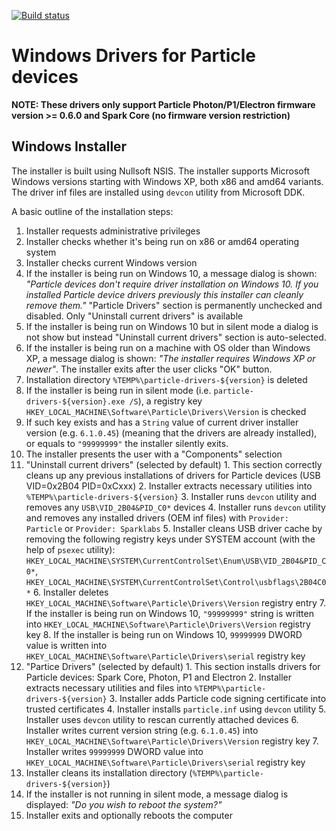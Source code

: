 [![Build status](https://ci.appveyor.com/api/projects/status/wqljs3lq4caneru3/branch/master?svg=true)](https://ci.appveyor.com/project/m-mcgowan/windows-device-drivers/branch/master)

# Windows Drivers for Particle devices

**NOTE: These drivers only support Particle Photon/P1/Electron firmware version >= 0.6.0 and Spark Core (no firmware version restriction)**

## Windows Installer
The installer is built using Nullsoft NSIS. The installer supports Microsoft Windows versions starting with Windows XP, both x86 and amd64 variants. The driver inf files are installed using `devcon` utility from Microsoft DDK.

A basic outline of the installation steps:

1. Installer requests administrative privileges
2. Installer checks whether it's being run on x86 or amd64 operating system
3. Installer checks current Windows version
  1. If the installer is being run on Windows 10, a message dialog is shown: _"Particle devices don't require driver installation on Windows 10. If you installed Particle device drivers previously this installer can cleanly remove them."_ "Particle Drivers" section is permanently unchecked and disabled. Only "Uninstall current drivers" is available
  2. If the installer is being run on Windows 10 but in silent mode a dialog is not show but instead "Uninstall current drivers" section is auto-selected.
  3. If the installer is being run on a machine with OS older than Windows XP, a message dialog is shown: _"The installer requires Windows XP or newer"_. The installer exits after the user clicks "OK" button.
4. Installation directory `%TEMP%\particle-drivers-${version}` is deleted
5. If the installer is being run in silent mode (i.e. `particle-drivers-${version}.exe /S`), a registry key `HKEY_LOCAL_MACHINE\Software\Particle\Drivers\Version` is checked
  1. If such key exists and has a `String` value of current driver installer version (e.g. `6.1.0.45`) (meaning that the drivers are already installed), or equals to `"99999999"` the installer silently exits.
6. The installer presents the user with a "Components" selection
  1. "Uninstall current drivers" (selected by default)
    1. This section correctly cleans up any previous installations of drivers for Particle devices (USB VID=0x2B04 PID=0xCxxx)
    2. Installer extracts necessary utilities into `%TEMP%\particle-drivers-${version}`
    3. Installer runs `devcon` utility and removes any `USB\VID_2B04&PID_C0*` devices
    4. Installer runs `devcon` utility and removes any installed drivers (OEM inf files) with `Provider: Particle` or `Provider: Sparklabs`
    5. Installer cleans USB driver cache by removing the following registry keys under SYSTEM account (with the help of `psexec` utility): `HKEY_LOCAL_MACHINE\SYSTEM\CurrentControlSet\Enum\USB\VID_2B04&PID_C0*`, `HKEY_LOCAL_MACHINE\SYSTEM\CurrentControlSet\Control\usbflags\2B04C0*`
    6. Installer deletes `HKEY_LOCAL_MACHINE\Software\Particle\Drivers\Version` registry entry
    7. If the installer is being run on Windows 10, `"99999999"` string is written into `HKEY_LOCAL_MACHINE\Software\Particle\Drivers\Version` registry key
    8. If the installer is being run on Windows 10, `99999999` DWORD value is written into `HKEY_LOCAL_MACHINE\Software\Particle\Drivers\serial` registry key
  2. "Partice Drivers" (selected by default)
    1. This section installs drivers for Particle devices: Spark Core, Photon, P1 and Electron
    2. Installer extracts necessary utilities and files into `%TEMP%\particle-drivers-${version}`
    3. Installer adds Particle code signing certificate into trusted certificates
    4. Installer installs `particle.inf` using `devcon` utility
    5. Installer uses `devcon` utility to rescan currently attached devices
    6. Installer writes current version string (e.g. `6.1.0.45`) into `HKEY_LOCAL_MACHINE\Software\Particle\Drivers\Version` registry key
    7. Installer writes `99999999` DWORD value into `HKEY_LOCAL_MACHINE\Software\Particle\Drivers\serial` registry key
7. Installer cleans its installation directory (`%TEMP%\particle-drivers-${version}`)
8. If the installer is not running in silent mode, a message dialog is displayed: _"Do you wish to reboot the system?"_
9. Installer exits and optionally reboots the computer
